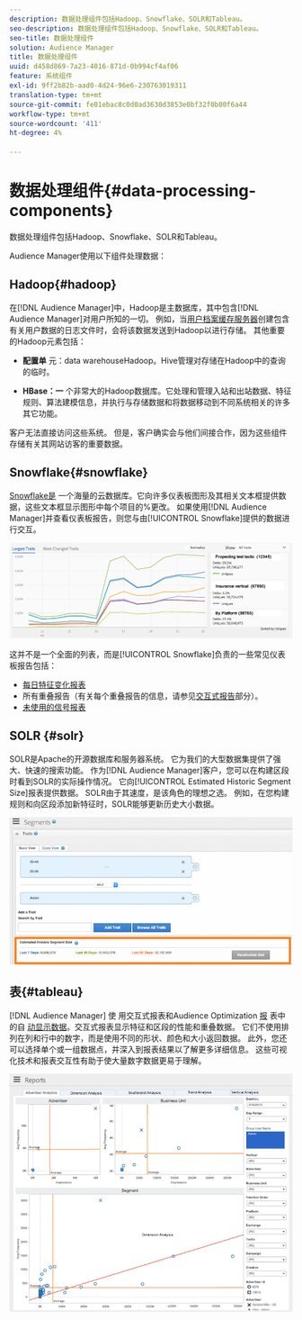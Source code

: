 ```yaml
---
description: 数据处理组件包括Hadoop、Snowflake、SOLR和Tableau。
seo-description: 数据处理组件包括Hadoop、Snowflake、SOLR和Tableau。
seo-title: 数据处理组件
solution: Audience Manager
title: 数据处理组件
uuid: d458d869-7a23-4016-871d-0b994cf4af06
feature: 系统组件
exl-id: 9ff2b82b-aad0-4d24-96e6-230763019311
translation-type: tm+mt
source-git-commit: fe01ebac8c0d0ad3630d3853e0bf32f0b00f6a44
workflow-type: tm+mt
source-wordcount: '411'
ht-degree: 4%

---
```


# 数据处理组件{#data-processing-components}

数据处理组件包括Hadoop、Snowflake、SOLR和Tableau。

<!-- 

c_comproc.xml

 -->

Audience Manager使用以下组件处理数据：

## Hadoop{#hadoop}

在[!DNL Audience Manager]中，Hadoop是主数据库，其中包含[!DNL Audience Manager]对用户所知的一切。 例如，当[用户档案缓存服务器](../../reference/system-components/components-data-collection.md)创建包含有关用户数据的日志文件时，会将该数据发送到Hadoop以进行存储。 其他重要的Hadoop元素包括：

* **配置单** 元：data warehouseHadoop。Hive管理对存储在Hadoop中的查询的临时。

* **HBase：一** 个非常大的Hadoop数据库。它处理和管理入站和出站数据、特征规则、算法建模信息，并执行与存储数据和将数据移动到不同系统相关的许多其它功能。

客户无法直接访问这些系统。 但是，客户确实会与他们间接合作，因为这些组件存储有关其网站访客的重要数据。

## Snowflake{#snowflake}

[Snowflake是](https://www.snowflake.net/) 一个海量的云数据库。它向许多仪表板图形及其相关文本框提供数据，这些文本框显示图形中每个项目的%更改。 如果使用[!DNL Audience Manager]并查看仪表板报告，则您与由[!UICONTROL Snowflake]提供的数据进行交互。



![](assets/dashboardreport.png)

这并不是一个全面的列表，而是[!UICONTROL Snowflake]负责的一些常见仪表板报告包括：

* [每日特征变化报表](/help/using/reporting/audience-optimization-reports/daily-trait-variation-report.md)
* 所有重叠报告（有关每个重叠报告的信息，请参见[交互式报告](/help/using/reporting/dynamic-reports/dynamic-reports.md)部分）。
* [未使用的信号报表](/help/using/reporting/dynamic-reports/unused-signals.md)

## SOLR {#solr}

SOLR是Apache的开源数据库和服务器系统。 它为我们的大型数据集提供了强大、快速的搜索功能。 作为[!DNL Audience Manager]客户，您可以在构建区段时看到SOLR的实际操作情况。 它向[!UICONTROL Estimated Historic Segment Size]报表提供数据。 SOLR由于其速度，是该角色的理想之选。 例如，在您构建规则和向区段添加新特征时，SOLR能够更新历史大小数据。



![](assets/audsize.png)

## 表{#tableau}

[!DNL Audience Manager] 使 [](https://www.tableausoftware.com/) 用交互式报表和Audience Optimization [报](../../reporting/dynamic-reports/dynamic-reports.md#interactive-and-overlap-reports) 表中的自 [动显示数据](../../reporting/audience-optimization-reports/audience-optimization-reports.md)。交互式报表显示特征和区段的性能和重叠数据。 它们不使用排列在列和行中的数字，而是使用不同的形状、颜色和大小返回数据。 此外，您还可以选择单个或一组数据点，并深入到报表结果以了解更多详细信息。 这些可视化技术和报表交互性有助于使大量数字数据更易于理解。



![](assets/advertiser_analytics.png)
